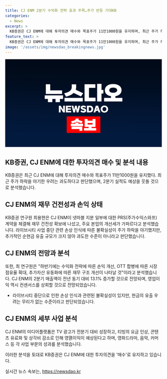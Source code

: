 ```yaml
---
title: CJ ENM 2분기 수익화 전략 효과 주목…주가 반등 기대KB
categories:
  - News
excerpt: >
  KB증권은 CJ ENM에 대해 투자의견 매수와 목표주가 11만1000원을 유지하며, 최근 주가 하락 우려를 지나치다고 판단했다. CJ ENM의 재무 건전성은 PRS 계약을 통해 확보하고, 주요 본업의 개선세가 가파르다는 분석이다. 또한, 2분기 실적은 예상을 상회할 것으로 전망되며, 라이브시티 중단으로 인한 부정적 영향은 현재 우려할 정도가 아니라고 설명했다. CJ ENM은 올해 2분기 매출액이 늘어나고 TV 광고와 티빙의 요금 인상 등으로 영업이익이 예상된다고 분석했다.
feature_text: >
  KB증권은 CJ ENM에 대해 투자의견 매수와 목표주가 11만1000원을 유지하며, 최근 주가 하락 우려를 지나치다고 판단했다. CJ ENM의 재무 건전성은 PRS 계약을 통해 확보하고, 주요 본업의 개선세가 가파르다는 분석이다. 또한, 2분기 실적은 예상을 상회할 것으로 전망되며, 라이브시티 중단으로 인한 부정적 영향은 현재 우려할 정도가 아니라고 설명했다. CJ ENM은 올해 2분기 매출액이 늘어나고 TV 광고와 티빙의 요금 인상 등으로 영업이익이 예상된다고 분석했다.
image: '/assets/img/newsdao_breakingnews.jpg'
---
```


<p><img src="/assets/img/newsdao_breakingnews.jpg" alt="firstkoreanews 속보" /></p>

<h2>KB증권, CJ ENM에 대한 투자의견 매수 및 분석 내용</h2>

<p>KB증권은 최근 CJ ENM에 대해 투자의견 매수와 목표주가 11만1000원을 유지했다. 최근 주가 하락을 야기한 우려는 과도하다고 판단했으며, 2분기 실적도 예상을 웃돌 것으로 분석했습니다.</p>

<h2 data-ke-size="size26">CJ ENM의 재무 건전성과 손익 상태</h2>

<p>KB증권 연구원 최용현은 CJ ENM이 넷마블 지분 일부에 대한 PRS(주가수익스와프) 계약을 체결해 재무 건전성 확보에 나섰고, 주요 본업의 개선세가 가파르다고 분석했습니다. 라이브시티 사업 중단 관련 손상 인식에 따른 불확실성이 주가 하락을 야기했지만, 추가적인 순현금 유출 규모가 크지 않아 과도한 수준이 아니라고 판단했습니다.</p>

<h2 data-ke-size="size26">CJ ENM의 전망과 분석</h2>

<p>또한, 최 연구원은 "하반기에는 수익화 전략에 따른 손익 개선, OTT 합병에 따른 시장 점유율 확대, 추가자산 유동화에 따른 재무 구조 개선이 나타날 것"이라고 분석했습니다. CJ ENM의 2분기 매출액이 전년 동기 대비 13.1% 증가할 것으로 전망되며, 영업이익 역시 컨센서스를 상회할 것으로 전망되었습니다.</p>

<ul>
<li>라이브시티 중단으로 인한 손상 인식과 관련된 불확실성이 있지만, 현금의 유출 우려는 무리가 없는 수준이라고 판단되었습니다.</li>
</ul>

<h2 data-ke-size="size26">CJ ENM의 세부 사업 분석</h2>

<p>CJ ENM의 미디어플랫폼은 TV 광고가 전분기 대비 성장하고, 티빙의 요금 인상, 콘텐츠 유료화 및 상각비 감소로 인해 영엵이익이 예상된다고 하며, 영화드라마, 음악, 커머스 등 각 사업 부문의 성과를 분석했습니다.</p>

<p>이러한 분석을 토대로 KB증권은 CJ ENM에 대한 투자의견을 '매수'로 유지하고 있습니다.</p>
실시간 뉴스 속보는, <a href="https://newsdao.kr" rel="dofollow">https://newsdao.kr</a>


